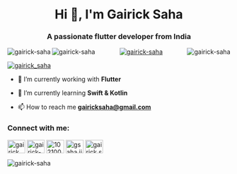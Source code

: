 <h1 align="center">Hi 👋, I'm Gairick Saha</h1>
<h3 align="center">A passionate flutter developer from India</h3>

<p align="left"><img align="left" src="https://github-readme-stats.vercel.app/api?username=gairick-saha&show_icons=true&locale=en" alt="gairick-saha" /></p>

<p align="center"><img align="right" src="https://github-readme-stats.vercel.app/api/top-langs?username=gairick-saha&show_icons=true&locale=en&layout=compact" alt="gairick-saha" /></p>

<p align="center"><img  align="left" src="https://komarev.com/ghpvc/?username=gairick-saha&label=Profile%20views&color=0e75b6&style=flat" alt="gairick-saha" /> </p>

<p align="center"> <a href="https://github.com/ryo-ma/github-profile-trophy"><img src="https://github-profile-trophy.vercel.app/?username=gairick-saha" alt="gairick-saha" /></a> </p>

<p align="left"><a href="https://twitter.com/gairick_saha" target="blank"><img src="https://img.shields.io/twitter/follow/gairick_saha?logo=twitter&style=for-the-badge" alt="gairick_saha" /></a></p>

- 🔭 I’m currently working with **Flutter**

- 🌱 I’m currently learning **Swift & Kotlin**

- 📫 How to reach me **gairicksaha@gmail.com**

<h3 align="left">Connect with me:</h3>
<p align="left">
<a href="https://twitter.com/gairick_saha" target="blank"><img align="center" src="https://raw.githubusercontent.com/rahuldkjain/github-profile-readme-generator/master/src/images/icons/Social/twitter.svg" alt="gairick_saha" height="30" width="40" /></a>
<a href="https://linkedin.com/in/gairick-s-3a276993" target="blank"><img align="center" src="https://raw.githubusercontent.com/rahuldkjain/github-profile-readme-generator/master/src/images/icons/Social/linked-in-alt.svg" alt="gairick-s-3a276993" height="30" width="40" /></a>
<a href="https://stackoverflow.com/users/10210042/gairick-saha" target="blank"><img align="center" src="https://raw.githubusercontent.com/rahuldkjain/github-profile-readme-generator/master/src/images/icons/Social/stack-overflow.svg" alt="10210042/gairick-saha" height="30" width="40" /></a>
<a href="https://fb.com/gsaha.jit" target="blank"><img align="center" src="https://raw.githubusercontent.com/rahuldkjain/github-profile-readme-generator/master/src/images/icons/Social/facebook.svg" alt="gsaha.jit" height="30" width="40" /></a>
<a href="https://instagram.com/gairick.saha" target="blank"><img align="center" src="https://raw.githubusercontent.com/rahuldkjain/github-profile-readme-generator/master/src/images/icons/Social/instagram.svg" alt="gairick.saha" height="30" width="40" /></a>
</p>






<p><img align="center" src="https://github-readme-streak-stats.herokuapp.com/?user=gairick-saha&" alt="gairick-saha" /></p>
